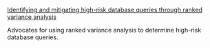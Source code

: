 [Identifying and mitigating high-risk database queries through ranked variance analysis](https://patents.justia.com/patent/11030195)

Advocates for using ranked variance analysis to determine high-risk database queries.
